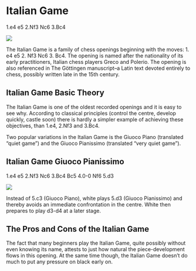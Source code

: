 ---
---

# Italian Game

1.e4 e5 2.Nf3 Nc6 3.Bc4

![](https://chessfox.com/wp-content/uploads/2020/03/Italian-Game.png)

The Italian Game is a family of chess openings beginning with the moves: 1. e4 e5 2. Nf3 Nc6 3. Bc4. The opening is named after the nationality of its early practitioners, Italian chess players Greco and Polerio. The opening is also referenced in The Göttingen manuscript–a Latin text devoted entirely to chess, possibly written late in the 15th century.

## Italian Game Basic Theory

The Italian Game is one of the oldest recorded openings and it is easy to see why. According to classical principles (control the centre, develop quickly, castle soon) there is hardly a simpler example of achieving these objectives, than 1.e4, 2.Nf3 and 3.Bc4.

Two popular variations in the Italian Game is the Giuoco Piano (translated “quiet game”) and the Giuoco Pianissimo (translated “very quiet game”).

## Italian Game Giuoco Pianissimo

1.e4 e5 2.Nf3 Nc6 3.Bc4 Bc5 4.0-0 Nf6 5.d3

![](https://chessfox.com/wp-content/uploads/2020/03/Italian-Game-Giuoco-Pianissimo.png)

Instead of 5.c3 (Giuoco Piano), white plays 5.d3 (Giuoco Pianissimo) and thereby avoids an immediate confrontation in the centre. White then prepares to play d3-d4 at a later stage.

## The Pros and Cons of the Italian Game

The fact that many beginners play the Italian Game, quite possibly without even knowing its name, attests to just how natural the piece-development flows in this opening. At the same time though, the Italian Game doesn’t do much to put any pressure on black early on.
